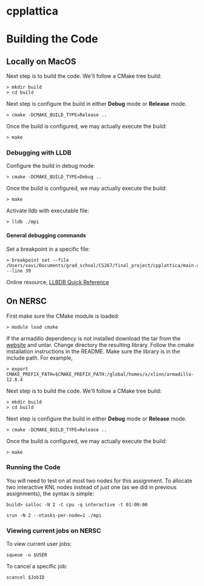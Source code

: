# cpplattica


# Building the Code

## Locally on MacOS

Next step is to build the code. We'll follow a CMake tree build:

```
> mkdir build
> cd build
```

Next step is configure the build in either __Debug__ mode or __Release__ mode.

```
> cmake -DCMAKE_BUILD_TYPE=Release ..
```

Once the build is configured, we may actually execute the build:

```
> make
```

### Debugging with LLDB

Configure the build in debug mode:

```
> cmake -DCMAKE_BUILD_TYPE=Debug ..
```

Once the build is configured, we may actually execute the build:

```
> make
```

Activate lldb with executable file:

```
> lldb ./mpi
```

#### General debugging commands

Set a breakpoint in a specific file:

```
> breakpoint set --file /Users/xavi/Documents/grad_school/CS267/final_project/cpplattica/main.cpp --line 39
```

Online resource, [LLBDB Quick Reference](https://www.cs.williams.edu/~morgan/cs136-f15/lldb.html)

## On NERSC

First make sure the CMake module is loaded:

```
> module load cmake
```

If the armadillo dependency is not installed download the tar from the [website](https://arma.sourceforge.net/download.html) and untar. 
Change directory the resulting library. Follow the cmake installation instructions in the README. Make sure the library is in the include path. For example,

```
> export CMAKE_PREFIX_PATH=$CMAKE_PREFIX_PATH:/global/homes/x/xlinn/armadillo-12.8.4
```

Next step is to build the code. We'll follow a CMake tree build:

```
> mkdir build
> cd build
```

Next step is configure the build in either __Debug__ mode or __Release__ mode.

```
> cmake -DCMAKE_BUILD_TYPE=Release ..
```

Once the build is configured, we may actually execute the build:

```
> make
```

### Running the Code

You will need to test on at most two nodes for this assignment. To allocate two interactive KNL nodes instead of just one (as we did in previous assignments), the syntax is simple:

```
build> salloc -N 2 -C cpu -q interactive -t 01:00:00
```

```
srun -N 2 --ntasks-per-node=1 ./mpi
```

### Viewing current jobs on NERSC

To view current user jobs:

```
squeue -u $USER
```

To cancel a specific job:

```
scancel $JobID
```